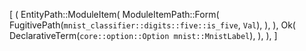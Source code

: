 [
    (
        EntityPath::ModuleItem(
            ModuleItemPath::Form(
                FugitivePath(`mnist_classifier::digits::five::is_five`, `Val`),
            ),
        ),
        Ok(
            DeclarativeTerm(`core::option::Option mnist::MnistLabel`),
        ),
    ),
]